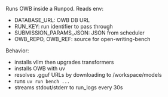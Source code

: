 Runs OWB inside a Runpod. Reads env:
- DATABASE_URL: OWB DB URL
- RUN_KEY: run identifier to pass through
- SUBMISSION_PARAMS_JSON: JSON from scheduler
- OWB_REPO, OWB_REF: source for open-writing-bench

Behavior:
- installs vllm then upgrades transformers
- installs OWB with uv
- resolves .gguf URLs by downloading to /workspace/models
- runs `uv run bench ...`
- streams stdout/stderr to run_logs every 30s
